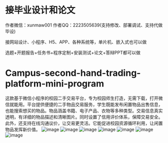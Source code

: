 # 接毕业设计和论文
作者微信：xunmaw001  作者QQ：2223505639(支持修改、部署调试、支持代做毕设)

接网站设计、小程序、H5、APP、各种系统等，单片机、嵌入式也可以做

选题+开题报告+任务书+程序定制+安装测试+论文+答辩PPT都可以做
# Campus-second-hand-trading-platform-mini-program
这款基于微信小程序的校园二手交易平台，专为校园师生打造，无需下载，打开微信就能用。平台提供便捷的二手物品交易服务，学生既能发布闲置物品出售信息，也能搜索想买的物品。物品涵盖书籍、电子产品、衣物等多种类型。交易信息真实透明，有详细的物品描述和清晰图片。同时设置了信用评价体系，保障交易安全。此外，还支持在线沟通议价，让交易更灵活。它能促进校园资源循环利用，让闲置物品发挥新价值。 
![image](https://github.com/user-attachments/assets/5e583db9-2b0a-444e-8713-65eaea4e8718)
![image](https://github.com/user-attachments/assets/7ac923fe-e796-4c99-b050-10c76bd3284e)
![image](https://github.com/user-attachments/assets/5dfeea01-727a-4871-b494-f00d503a32b7)
![image](https://github.com/user-attachments/assets/e9d2c723-b05b-4ca2-8b76-9fd5326ee374)
![image](https://github.com/user-attachments/assets/427a7a07-e4ca-451f-ace6-e509f62e2c46)
![image](https://github.com/user-attachments/assets/b4ba6b0e-5d13-4f54-8c56-bd88e7d979c3)
![image](https://github.com/user-attachments/assets/8e5cc228-1395-4ac1-afb3-2d56ade0abfe)
